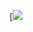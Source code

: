 [![](https://www.mermaidchart.com/raw/e3a08b68-f5b2-4005-a5fe-4fad4a1634f9?theme=light&version=v0.1&format=svg)
